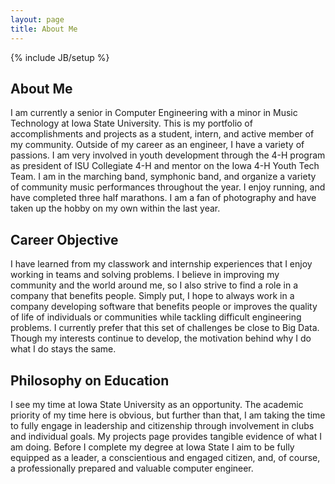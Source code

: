 ```yaml
---
layout: page
title: About Me
---
```

{% include JB/setup %}

## About Me
I am currently a senior in Computer Engineering with a minor in Music Technology at Iowa State University. This is my portfolio of accomplishments and projects as a student, intern, and active member of my community. Outside of my career as an engineer, I have a variety of passions. I am very involved in youth development through the 4-H program as president of ISU Collegiate 4-H and mentor on the Iowa 4-H Youth Tech Team. I am in the marching band, symphonic band, and organize a variety of community music performances throughout the year. I enjoy running, and have completed three half marathons. I am a fan of photography and have taken up the hobby on my own within the last year.
    
## Career Objective
I have learned from my classwork and internship experiences that I enjoy working in teams and solving problems. I believe in improving my community and the world around me, so I also strive to find a role in a company that benefits people. Simply put, I hope to always work in a company developing software that benefits people or improves the quality of life of individuals or communities while tackling difficult engineering problems. I currently prefer that this set of challenges be close to Big Data. Though my interests continue to develop, the motivation behind why I do what I do stays the same.

## Philosophy on Education
I see my time at Iowa State University as an opportunity. The academic priority of my time here is obvious, but further than that, I am taking the time to fully engage in leadership and citizenship through involvement in clubs and individual goals. My projects page provides tangible evidence of what I am doing. Before I complete my degree at Iowa State I aim to be fully equipped as a leader, a conscientious and engaged citizen, and, of course, a professionally prepared and valuable computer engineer.
